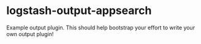 # logstash-output-appsearch
Example output plugin. This should help bootstrap your effort to write your own output plugin!

